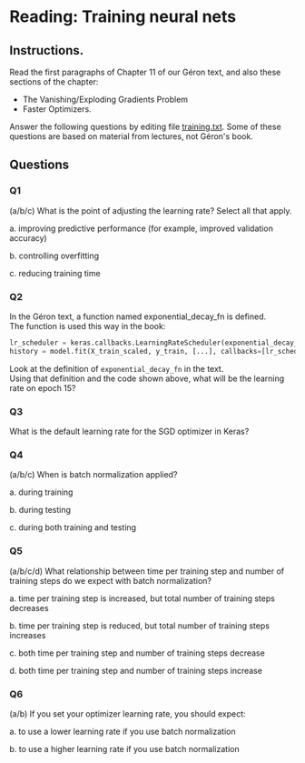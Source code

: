 # Reading: Training neural nets

## Instructions. 

Read the first paragraphs of Chapter 11 of our Géron text, and also these sections of the chapter: 
- The Vanishing/Exploding Gradients Problem
- Faster Optimizers.  

Answer the following questions by editing file [training.txt](training.txt).
Some of these questions are based on material from lectures, not Géron's book.

## Questions

### Q1

(a/b/c) What is the point of adjusting the learning rate?  Select all that apply.

a. improving predictive performance (for example, improved validation accuracy)

b. controlling overfitting

c. reducing training time

### Q2
In the Géron text, a function named exponential_decay_fn is defined.  
The function is used this way in the book:

```python
lr_scheduler = keras.callbacks.LearningRateScheduler(exponential_decay_fn)
history = model.fit(X_train_scaled, y_train, [...], callbacks=[lr_scheduler])
```

Look at the definition of `exponential_decay_fn` in the text.  
Using that definition and the code shown above, what will be the learning rate on epoch 15?

### Q3
What is the default learning rate for the SGD optimizer in Keras?

### Q4
(a/b/c) When is batch normalization applied?

a.	during training

b.	during testing

c.	during both training and testing


### Q5
(a/b/c/d) What relationship between time per training step and number of training steps do we expect with batch normalization?

a.	time per training step is increased, but total number of training steps decreases

b.	time per training step is reduced, but total number of training steps increases

c.	both time per training step and number of training steps decrease

d.	both time per training step and number of training steps increase


### Q6
(a/b) If you set your optimizer learning rate, you should expect:

a.	to use a lower learning rate if you use batch normalization

b.	to use a higher learning rate if you use batch normalization
